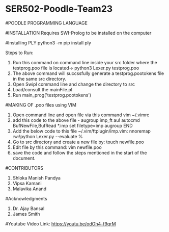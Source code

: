# SER502-Poodle-Team23

#POODLE PROGRAMMING LANGUAGE

#INSTALLATION
Requires SWI-Prolog to be installed on the computer

#Installing PLY
python3 -m pip install ply

Steps to Run:
1. Run this command on command line inside your src folder where the testprog.poo file is located-> python3 Lexer.py testprog.poo
2. The above command will succssfully generate a testprog.pootokens file in the same src directory.
3. Open Swipl command line and change the directory to src
4. Load/consult the mainFile.pl
5. Run main_prog('testprog.pootokens')


#MAKING OF .poo files using VIM

1. Open command line and open file via this command vim ~/.vimrc
2. add this code to the above file -
augroup imp_ft
au!
autocmd BufNewFile,BufRead *.imp  set filetype=imp
augroup END
3. Add the below code to this file ~/.vim/ftplugin/imp.vim:
 nnoremap <F10> :w<CR>:!python Lexer.py --evaluate %<CR>
4. Go to src directory and create a new file by: touch newfile.poo
5. Edit file by this command: vim newfile.poo
6. save the code and follow the steps mentioned in the start of the document.


#CONTRIBUTORS
1. Shloka Manish Pandya
2. Vipsa Kamani
3. Malavika Anand

#Acknowledgments
1. Dr. Ajay Bansal
2. James Smith

#Youtube Video Link: https://youtu.be/odOh4-f9qrM 

 

